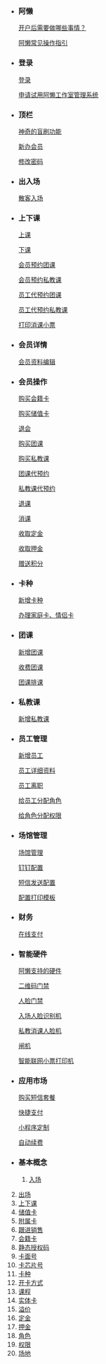 - ### 阿懒

  [开户后需要做哪些事情？](阿懒/开户后需要做的事情)

  [阿懒常见操作指引](阿懒/阿懒常见操作指引)
  
- ### 登录

  [登录](登录/登录)

  [申请试用阿懒工作室管理系统](登录/申请试用阿懒工作室管理系统)

- ### 顶栏

  [神奇的盲刷功能](顶栏/神奇的盲刷功能)

  [新办会员](顶栏/新办会员)

  [修改密码](顶栏/修改密码)

- ### 出入场

  [散客入场](出入场/散客入场)

- ### 上下课

  [上课](上下课/上课)

  [下课](上下课/下课)

  [会员预约团课](上下课/会员预约团课)

  [会员预约私教课](上下课/会员预约私教课)

  [员工代预约团课](上下课/员工代预约团课)

  [员工代预约私教课](上下课/员工代预约私教课)

  [打印消课小票](上下课/打印消课小票)

- ### 会员详情

  [会员资料编辑](会员详情/会员资料编辑)

- ### 会员操作

  [购买会籍卡](会员操作/购买会籍卡)

  [购买储值卡](会员操作/购买储值卡)

  [退会](会员操作/退会)

  [购买团课](会员操作/购买团课)

  [购买私教课](会员操作/购买私教课)

  [团课代预约](会员操作/团课代预约)

  [私教课代预约](会员操作/私教课代预约)

  [退课](会员操作/退课)

  [消课](会员操作/消课)

  [收取定金](会员操作/收取定金)

  [收取押金](会员操作/收取押金)

  [赠送积分](会员操作/赠送积分)

- ### 卡种

  [新增卡种](卡种/新增卡种)

  [办理家庭卡、情侣卡](卡种/办理家庭卡、情侣卡)

- ### 团课

  [新增团课](团课/新增团课)

  [收费团课](团课/收费团课)

  [团课排课](团课/团课排课)

- ### 私教课

  [新增私教课](私教课/新增私教课)

- ### 员工管理

  [新增员工](员工管理/新增员工)

  [员工详细资料](员工管理/员工详细资料)

  [员工离职](员工管理/员工离职)

  [给员工分配角色](员工管理/给员工分配角色)

  [给角色分配权限](员工管理/给角色分配权限)

- ### 场馆管理

  [场馆管理](场馆管理/场馆管理)

  [钉钉配置](场馆管理/钉钉配置)

  [短信发送配置](场馆管理/短信发送配置)

  [配置打印模板](场馆管理/配置打印模板)

- ### 财务

  [在线支付](财务/在线支付)

- ### 智能硬件

  [阿懒支持的硬件](智能硬件/阿懒支持的硬件)

  [二维码门禁](智能硬件/二维码门禁)

  [人脸门禁](智能硬件/人脸门禁)

  [入场人脸识别机](智能硬件/入场人脸识别机)

  [私教消课人脸机](智能硬件/私教消课人脸机)

  [闸机](智能硬件/闸机)

  [智能联网小票打印机](智能硬件/智能联网小票打印机)

- ### 应用市场

  [购买短信套餐](应用市场/购买短信套餐)

  [快捷支付](应用市场/快捷支付)

  [小程序定制](应用市场/小程序定制)

  [自动续费](智能硬件/自动续费)

- ### 基本概念

  1. [入场](基本概念/入场)
2. [出场](基本概念/出场)
  3. [上下课](基本概念/上下课)
4. [储值卡](基本概念/储值卡)
  5. [附属卡](基本概念/附属卡)
6. [跟进销售](基本概念/跟进销售)
  7. [会籍卡](基本概念/会籍卡)
8. [静态授权码](基本概念/静态授权码)
  9. [卡面号](基本概念/卡面号)
10. [卡芯片号](基本概念/卡芯片号)
  11. [卡种](基本概念/卡种)
12. [开卡方式](基本概念/开卡方式)
  13. [课程](基本概念/课程)
14. [实体卡](基本概念/实体卡)
  15. [溢价](基本概念/溢价)
16. [定金](基本概念/定金)
  17. [押金](基本概念/押金)
18. [角色](基本概念/角色)
  19. [权限](基本概念/权限)
20. [场地](基本概念/场地)
  